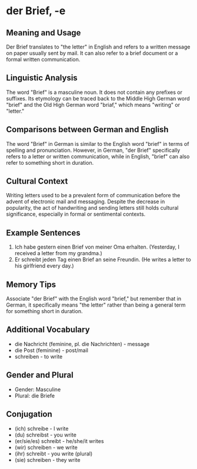 # der Brief, -e
## Meaning and Usage
Der Brief translates to "the letter" in English and refers to a written message on paper usually sent by mail. It can also refer to a brief document or a formal written communication.

## Linguistic Analysis
The word "Brief" is a masculine noun. It does not contain any prefixes or suffixes. Its etymology can be traced back to the Middle High German word "brief" and the Old High German word "briaf," which means "writing" or "letter."

## Comparisons between German and English
The word "Brief" in German is similar to the English word "brief" in terms of spelling and pronunciation. However, in German, "der Brief" specifically refers to a letter or written communication, while in English, "brief" can also refer to something short in duration.

## Cultural Context
Writing letters used to be a prevalent form of communication before the advent of electronic mail and messaging. Despite the decrease in popularity, the act of handwriting and sending letters still holds cultural significance, especially in formal or sentimental contexts.

## Example Sentences
1. Ich habe gestern einen Brief von meiner Oma erhalten. (Yesterday, I received a letter from my grandma.)
2. Er schreibt jeden Tag einen Brief an seine Freundin. (He writes a letter to his girlfriend every day.)

## Memory Tips
Associate "der Brief" with the English word "brief," but remember that in German, it specifically means "the letter" rather than being a general term for something short in duration.

## Additional Vocabulary
- die Nachricht (feminine, pl. die Nachrichten) - message
- die Post (feminine) - post/mail
- schreiben - to write

## Gender and Plural
- Gender: Masculine
- Plural: die Briefe

## Conjugation
- (ich) schreibe - I write
- (du) schreibst - you write
- (er/sie/es) schreibt - he/she/it writes
- (wir) schreiben - we write
- (ihr) schreibt - you write (plural)
- (sie) schreiben - they write